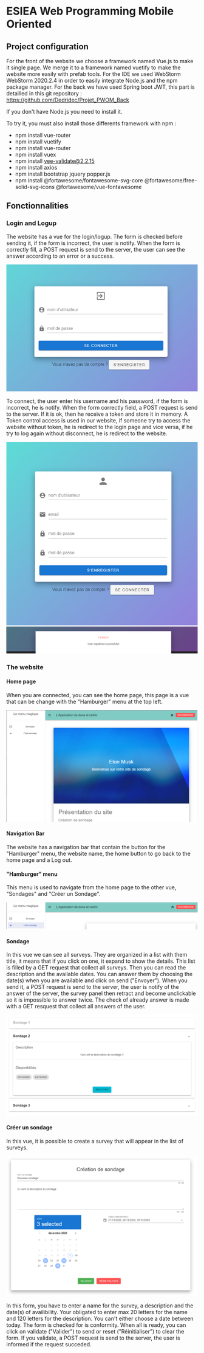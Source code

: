 # ESIEA Web Programming Mobile Oriented

## Project configuration
For the front of the website we choose a framework named Vue.js to make it single page.
We merge it to a framework named vuetify to make the website more easily with prefab tools.
For the IDE we used WebStorm WebStorm 2020.2.4 in order to easily integrate Node.js and the npm package manager.
For the back we have used Spring boot JWT, this part is detailled in this git repository : https://github.com/Dedridec/Projet_PWOM_Back

If you don't have Node.js you need to install it.

To try it, you must also install those differents framework with npm :
- npm install vue-router
- npm install vuetify
- npm install vue-router
- npm install vuex
- npm install vee-validate@2.2.15
- npm install axios
- npm install bootstrap jquery popper.js
- npm install @fortawesome/fontawesome-svg-core @fortawesome/free-solid-svg-icons @fortawesome/vue-fontawesome

## Fonctionnalities

### Login and Logup

The website has a vue for the login/logup.
The form is checked before sending it, if the form is incorrect, the user is notify.
When the form is correctly fill, a POST request is send to the server, the user can see the answer according to an error or a success.

<img src="src/img_readme/login.png" alt="login">

To connect, the user enter his username and his password, if the form is incorrect, he is notify.
When the form correctly field, a POST request is send to the server. If it is ok, then he receive a token and store it in memory.
A Token control access is used in our website, if someone try to access the website without token, he is redirect to the login page and vice versa, if he try to log again without disconnect, he is redirect to the website.

<img src="src/img_readme/logup.png" alt="logup">
<img src="src/img_readme/sheetButtom.png" alt="buttom sheets">

### The website

#### Home page
When you are connected, you can see the home page, this page is a vue that can be change with the "Hamburger" menu at the top left.

<img src="src/img_readme/home.png" alt="home page">

#### Navigation Bar
The website has a navigation bar that contain the button for the "Hamburger" menu, the website name, the home button to go back to the home page and a Log out.

#### "Hamburger" menu
This menu is used to navigate from the home page to the other vue, "Sondages" and "Créer un Sondage".

<img src="src/img_readme/navigation.png" alt="navigation">

#### Sondage
In this vue we can see all surveys.
They are organized in a list <v-expesion-panels> with them title, it means that if you click on one, it expand to show the details.
This list is filled by a GET request that collect all surveys.
Then you can read the description and the available dates.
You can answer them by choosing the date(s) when you are available and click on send ("Envoyer").
When you send it, a POST request is send to the server, the user is notify of the answer of the server, the survey panel then retract and become unclickable so it is impossible to answer twice.
The check of already answer is made with a GET resquest that collect all answers of the user.

<img src="src/img_readme/list_sondages.png" alt="list of survey">


#### Créer un sondage
In this vue, it is possible to create a survey that will appear in the list of surveys.

<img src="src/img_readme/creer_sondage.png" alt="create a survey">

In this form, you have to enter a name for the survey, a description and the date(s) of availibility.
Your obligated to enter max 20 letters for the name and 120 letters for the description.
You can't either choose a date between today.
The form is checked for is conformity.
When all is ready, you can click on validate ("Valider") to send or reset ("Réinitialiser") to clear the form.
If you validate, a POST request is send to the server, the user is informed if the request succeded.






